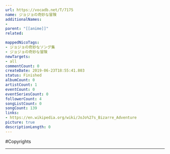 ```yaml
---
url: https://vocadb.net/T/7175
name: ジョジョの奇妙な冒険
additionalNames: 
- 
parent: "[[anime]]"
related:

mappedNicoTags:
- ジョジョの奇妙なソング集
- ジョジョの奇妙な冒険
newTargets:
- all
commentCount: 0
createDate: 2019-06-23T18:55:41.803
status: Finished
albumCount: 0
artistCount: 1
eventCount: 0
eventSeriesCount: 0
followerCount: 4
songListCount: 0
songCount: 139
links: 
- https://en.wikipedia.org/wiki/JoJo%27s_Bizarre_Adventure
picture: true
descriptionLength: 0
---
```


#Copyrights



---

